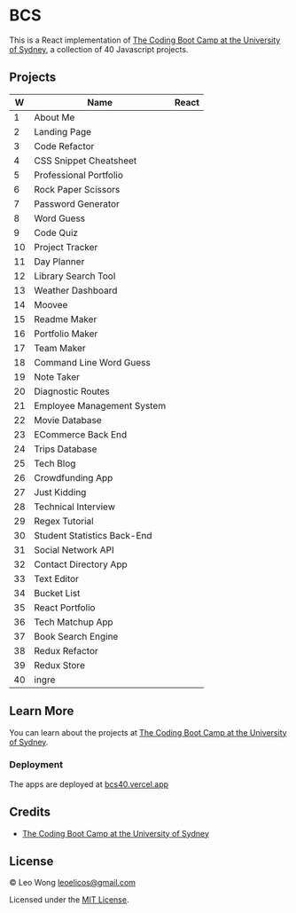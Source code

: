 # BCS

This is a React implementation of [The Coding Boot Camp at the University of Sydney](https://techbootcamp.sydney.edu.au/coding), a collection of 40 Javascript projects.

## Projects

| W   | Name                        | React |
| --- | --------------------------- | ----- |
| 1   | About Me                    |       |
| 2   | Landing Page                |       |
| 3   | Code Refactor               |       |
| 4   | CSS Snippet Cheatsheet      |       |
| 5   | Professional Portfolio      |       |
| 6   | Rock Paper Scissors         |       |
| 7   | Password Generator          |       |
| 8   | Word Guess                  |       |
| 9   | Code Quiz                   |       |
| 10  | Project Tracker             |       |
| 11  | Day Planner                 |       |
| 12  | Library Search Tool         |       |
| 13  | Weather Dashboard           |       |
| 14  | Moovee                      |       |
| 15  | Readme Maker                |       |
| 16  | Portfolio Maker             |       |
| 17  | Team Maker                  |       |
| 18  | Command Line Word Guess     |       |
| 19  | Note Taker                  |       |
| 20  | Diagnostic Routes           |       |
| 21  | Employee Management System  |       |
| 22  | Movie Database              |       |
| 23  | ECommerce Back End          |       |
| 24  | Trips Database              |       |
| 25  | Tech Blog                   |       |
| 26  | Crowdfunding App            |       |
| 27  | Just Kidding                |       |
| 28  | Technical Interview         |       |
| 29  | Regex Tutorial              |       |
| 30  | Student Statistics Back-End |       |
| 31  | Social Network API          |       |
| 32  | Contact Directory App       |       |
| 33  | Text Editor                 |       |
| 34  | Bucket List                 |       |
| 35  | React Portfolio             |       |
| 36  | Tech Matchup App            |       |
| 37  | Book Search Engine          |       |
| 38  | Redux Refactor              |       |
| 39  | Redux Store                 |       |
| 40  | ingre                       |       |

## Learn More

You can learn about the projects at [The Coding Boot Camp at the University of Sydney](https://techbootcamp.sydney.edu.au/coding).

### Deployment

The apps are deployed at [bcs40.vercel.app](bcs40.vercel.app)

## Credits

- [The Coding Boot Camp at the University of Sydney](https://techbootcamp.sydney.edu.au/coding)

## License

© Leo Wong [leoelicos@gmail.com](leoelicos@gmail.com)

Licensed under the [MIT License](./LICENSE.txt).
